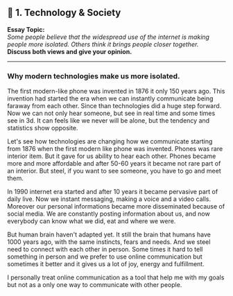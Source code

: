 
## 🧠 1. Technology & Society

**Essay Topic:**  
_Some people believe that the widespread use of the internet is making people more isolated. Others think it brings people closer together._  
**Discuss both views and give your opinion.**


---

### Why modern technologies make us more isolated.

The first modern-like phone was invented in 1876 it only 150 years ago. This invention had started the era when we can instantly communicate being faraway from each other. Since than technologies did a huge step forward. Now we can not only hear someone, but see in real time and some times see in 3d. It can feels like we never will be alone, but the tendency and statistics show opposite. 

Let's see how technologies are changing how we communicate starting from 1876 when the first modern like phone was invented. Phones was rare interior item. But it gave for us ability to hear each other. Phones became more and more affordable and after 50-60 years it became not rare part of an interior. But steel, if you want to see someone, you have to go and meet them. 

In 1990 internet era started and after 10 years it became pervasive part of daily live.  Now we instant messaging, making a voice and a video calls. Moreover our personal informations became more disseminated because of social media. We are constantly posting information about us, and now everybody can know what we did, eat and where we were. 

But human brain haven't adapted yet. It still the brain that humans have 1000 years ago, with the same instincts, fears and needs. And we steel need to connect with each other in person. Some times it hard to tell something in person and we prefer to use online communication but sometimes it better and it gives us a lot of joy, energy and fulfillment.

I personally treat online communication as a tool that help me with my goals but not as a only one way to communicate with other people. 





